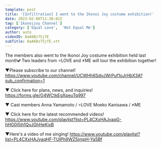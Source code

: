 ```yaml
---
template: post
title: '[Infiltration] I went to the Ikonoi Joy costume exhibition!'
date: 2023-02-06T11:30:02Z
tag: ['Ikonoijoy Channel']
category: ['Equal Love',  'Not Equal Me']
author: auto 
videoID: 8aA6Bz7SjfE
subTitle: 8aA6Bz7SjfE.vtt
---
```

The members also went to the Ikonoi Joy costume exhibition held last month💕
Two leaders from =LOVE and ≠ME will tour the exhibition together!

▼Please subscribe to our channel!
https://www.youtube.com/channel/UCWHh6SdvJWrPuf1oJrHbX3A?sub_confirmation=1

▼ Click here for plans, news, and inquiries!
https://forms.gle/G4WCtkEgXpeuTq997

▼ Cast members
Anna Yamamoto / =LOVE
Moeko Kanisawa / ≠ME

▼ Click here for the latest recommended videos!
https://www.youtube.com/playlist?list=PL4CXxHAJyaqG-hHG0j5ih1QvJGhHeKixB

▼Here's a video of me singing!
https://www.youtube.com/playlist?list=PL4CXxHAJyaqHF-TUIPh9WZSjmpH-Ya5Bf
